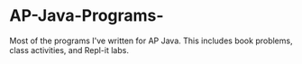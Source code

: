 # AP-Java-Programs-
Most of the programs I've written for AP Java. This includes book problems, class activities, and Repl-it labs. 
